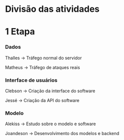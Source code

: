 # Divisão das atividades

# 1 Etapa

### Dados

Thalles -> Tráfego normal do servidor

Matheus -> Tráfego de ataques reais

### Interface de usuários

Clebson -> Criação da interface do software

Jessé -> Criação da API do software

### Modelo

Alekiss -> Estudo sobre o modelo e software

Joandeson -> Desenvolvimento dos modelos e backend